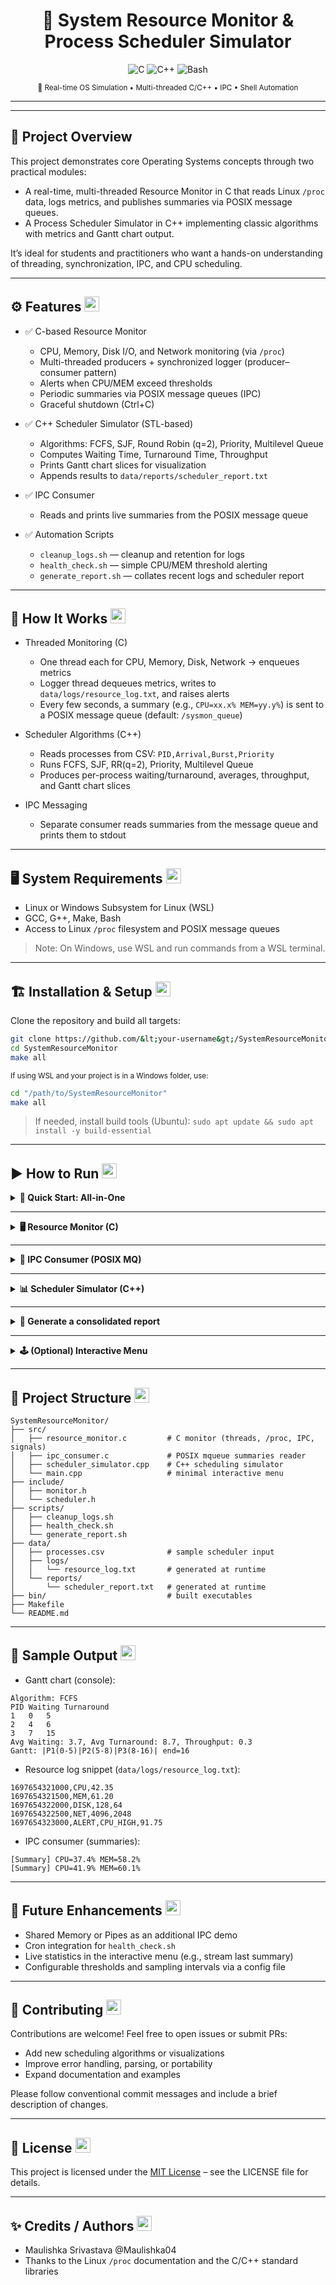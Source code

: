 
<div align="center">


<h1>🧰 System Resource Monitor & Process Scheduler Simulator</h1>
<p>
<img src="https://img.shields.io/badge/C-Resource%20Monitor-blue?logo=c" alt="C"/>
<img src="https://img.shields.io/badge/C++-Scheduler-green?logo=c%2B%2B" alt="C++"/>
<img src="https://img.shields.io/badge/Bash-Automation-black?logo=gnu-bash" alt="Bash"/>
</p>
<sub>🔬 Real-time OS Simulation • Multi-threaded C/C++ • IPC • Shell Automation</sub>

</div>

<hr/>

---

## 🧩 Project Overview
This project demonstrates core Operating Systems concepts through two practical modules:
- A real-time, multi-threaded Resource Monitor in C that reads Linux `/proc` data, logs metrics, and publishes summaries via POSIX message queues.
- A Process Scheduler Simulator in C++ implementing classic algorithms with metrics and Gantt chart output.

It’s ideal for students and practitioners who want a hands-on understanding of threading, synchronization, IPC, and CPU scheduling.

---

## ⚙️ Features <img src="https://img.icons8.com/color/32/settings.png" width="24"/>
- ✅ C-based Resource Monitor
  - CPU, Memory, Disk I/O, and Network monitoring (via `/proc`)
  - Multi-threaded producers + synchronized logger (producer–consumer pattern)
  - Alerts when CPU/MEM exceed thresholds
  - Periodic summaries via POSIX message queues (IPC)
  - Graceful shutdown (Ctrl+C)

- ✅ C++ Scheduler Simulator (STL-based)
  - Algorithms: FCFS, SJF, Round Robin (q=2), Priority, Multilevel Queue
  - Computes Waiting Time, Turnaround Time, Throughput
  - Prints Gantt chart slices for visualization
  - Appends results to `data/reports/scheduler_report.txt`

- ✅ IPC Consumer
  - Reads and prints live summaries from the POSIX message queue

- ✅ Automation Scripts
  - `cleanup_logs.sh` — cleanup and retention for logs
  - `health_check.sh` — simple CPU/MEM threshold alerting
  - `generate_report.sh` — collates recent logs and scheduler report

---

## 🧠 How It Works <img src="https://img.icons8.com/color/32/brain.png" width="24"/>
- Threaded Monitoring (C)
  - One thread each for CPU, Memory, Disk, Network → enqueues metrics
  - Logger thread dequeues metrics, writes to `data/logs/resource_log.txt`, and raises alerts
  - Every few seconds, a summary (e.g., `CPU=xx.x% MEM=yy.y%`) is sent to a POSIX message queue (default: `/sysmon_queue`)

- Scheduler Algorithms (C++)
  - Reads processes from CSV: `PID,Arrival,Burst,Priority`
  - Runs FCFS, SJF, RR(q=2), Priority, Multilevel Queue
  - Produces per-process waiting/turnaround, averages, throughput, and Gantt chart slices

- IPC Messaging
  - Separate consumer reads summaries from the message queue and prints them to stdout

---

## 🖥️ System Requirements <img src="https://img.icons8.com/color/32/laptop.png" width="24"/>
- Linux or Windows Subsystem for Linux (WSL)
- GCC, G++, Make, Bash
- Access to Linux `/proc` filesystem and POSIX message queues

> Note: On Windows, use WSL and run commands from a WSL terminal.

---

## 🏗️ Installation & Setup <img src="https://img.icons8.com/color/32/installation.png" width="24"/>

Clone the repository and build all targets:

```bash
git clone https://github.com/&lt;your-username&gt;/SystemResourceMonitor.git
cd SystemResourceMonitor
make all
```

<sub>If using WSL and your project is in a Windows folder, use:</sub>

```bash
cd "/path/to/SystemResourceMonitor"
make all
```

> If needed, install build tools (Ubuntu): `sudo apt update && sudo apt install -y build-essential`

---

## ▶️ How to Run <img src="https://img.icons8.com/color/32/play.png" width="24"/>

<details>
<summary><strong>🚦 Quick Start: All-in-One</strong></summary>

```bash
make all && make run_monitor
```
<sub>Builds everything and starts the resource monitor. Press <kbd>Ctrl</kbd>+<kbd>C</kbd> to stop.</sub>

<pre>
Resource Monitor started. Press Ctrl+C to stop.
Logging to data/logs/resource_log.txt
Sending summaries to POSIX mq /sysmon_queue (if available)
</pre>
</details>

---

<details>
<summary><strong>🖥️ Resource Monitor (C)</strong></summary>

```bash
make run_monitor
```
<sub>Monitors CPU, memory, disk, and network. Logs to <code>data/logs/resource_log.txt</code>.</sub>

<pre>
1697654321000,CPU,42.35
1697654321500,MEM,61.20
1697654322000,DISK,128,64
1697654322500,NET,4096,2048
1697654323000,ALERT,CPU_HIGH,91.75
</pre>
</details>

---

<details>
<summary><strong>📡 IPC Consumer (POSIX MQ)</strong></summary>

```bash
./bin/ipc_consumer
```
<sub>Shows live summaries from the message queue.</sub>

<pre>
[Summary] CPU=37.4% MEM=58.2%
[Summary] CPU=41.9% MEM=60.1%
</pre>
</details>

---

<details>
<summary><strong>📊 Scheduler Simulator (C++)</strong></summary>

```bash
./bin/scheduler data/processes.csv
```
<sub>Runs all algorithms and prints Gantt chart. Appends to <code>data/reports/scheduler_report.txt</code>.</sub>

<pre>
Algorithm: FCFS
PID	Waiting	Turnaround
1	0	5
2	4	6
3	7	15
Avg Waiting: 3.7, Avg Turnaround: 8.7, Throughput: 0.3
Gantt: |P1(0-5)|P2(5-8)|P3(8-16)| end=16
</pre>
</details>

---

<details>
<summary><strong>📝 Generate a consolidated report</strong></summary>

```bash
bash scripts/generate_report.sh
```
<sub>The combined report is saved to <code>data/reports/final_summary.txt</code>.</sub>

<pre>
=== System Resource Monitor Summary ===
... (last 50 log lines) ...

=== Scheduler Latest Report ===
... (last 50 scheduler report lines) ...
</pre>
</details>

---

<details>
<summary><strong>🕹️ (Optional) Interactive Menu</strong></summary>

```bash
./bin/menu
```
<sub>Text-based menu to run all modules and scripts.</sub>
</details>

---

## 📂 Project Structure <img src="https://img.icons8.com/color/32/folder-invoices.png" width="24"/>
```
SystemResourceMonitor/
├── src/
│   ├── resource_monitor.c         # C monitor (threads, /proc, IPC, signals)
│   ├── ipc_consumer.c             # POSIX mqueue summaries reader
│   ├── scheduler_simulator.cpp    # C++ scheduling simulator
│   └── main.cpp                   # minimal interactive menu
├── include/
│   ├── monitor.h
│   └── scheduler.h
├── scripts/
│   ├── cleanup_logs.sh
│   ├── health_check.sh
│   └── generate_report.sh
├── data/
│   ├── processes.csv              # sample scheduler input
│   ├── logs/
│   │   └── resource_log.txt       # generated at runtime
│   └── reports/
│       └── scheduler_report.txt   # generated at runtime
├── bin/                           # built executables
├── Makefile
└── README.md
```

---

## 🧪 Sample Output <img src="https://img.icons8.com/color/32/test-tube.png" width="24"/>
- Gantt chart (console):
```
Algorithm: FCFS
PID	Waiting	Turnaround
1	0	5
2	4	6
3	7	15
Avg Waiting: 3.7, Avg Turnaround: 8.7, Throughput: 0.3
Gantt: |P1(0-5)|P2(5-8)|P3(8-16)| end=16
```

- Resource log snippet (`data/logs/resource_log.txt`):
```
1697654321000,CPU,42.35
1697654321500,MEM,61.20
1697654322000,DISK,128,64
1697654322500,NET,4096,2048
1697654323000,ALERT,CPU_HIGH,91.75
```

- IPC consumer (summaries):
```
[Summary] CPU=37.4% MEM=58.2%
[Summary] CPU=41.9% MEM=60.1%
```

---

## 🚀 Future Enhancements <img src="https://img.icons8.com/color/32/rocket--v1.png" width="24"/>
- Shared Memory or Pipes as an additional IPC demo
- Cron integration for `health_check.sh`
- Live statistics in the interactive menu (e.g., stream last summary)
- Configurable thresholds and sampling intervals via a config file

---

## 🤝 Contributing <img src="https://img.icons8.com/color/32/handshake.png" width="24"/>
Contributions are welcome! Feel free to open issues or submit PRs:
- Add new scheduling algorithms or visualizations
- Improve error handling, parsing, or portability
- Expand documentation and examples

Please follow conventional commit messages and include a brief description of changes.

---

## 📜 License <img src="https://img.icons8.com/color/32/certificate.png" width="24"/>
This project is licensed under the [MIT License](LICENSE) – see the LICENSE file for details.

---

## ✨ Credits / Authors <img src="https://img.icons8.com/color/32/conference-call.png" width="24"/>
- Maulishka Srivastava @Maulishka04
- Thanks to the Linux `/proc` documentation and the C/C++ standard libraries
